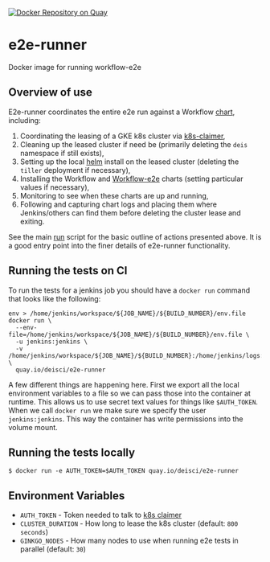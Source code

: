 [![Docker Repository on Quay](https://quay.io/repository/deisci/e2e-runner/status "Docker Repository on Quay")](https://quay.io/repository/deisci/e2e-runner)

# e2e-runner
Docker image for running workflow-e2e

## Overview of use

E2e-runner coordinates the entire e2e run against a Workflow [chart](https://github.com/deis/charts/tree/master/workflow-dev), including:

  1. Coordinating the leasing of a GKE k8s cluster via [k8s-claimer](https://github.com/deis/k8s-claimer),
  1. Cleaning up the leased cluster if need be (primarily deleting the `deis` namespace if still exists),
  1. Setting up the local [helm](https://github.com/kubernetes/helm) install on the leased cluster (deleting the `tiller` deployment if necessary),
  1. Installing the Workflow and [Workflow-e2e](https://github.com/deis/charts/tree/master/workflow-dev-e2e) charts (setting particular values if necessary),
  1. Monitoring to see when these charts are up and running,
  1. Following and capturing chart logs and placing them where Jenkins/others can find them before deleting the cluster lease and exiting.

See the main [run](https://github.com/deis/e2e-runner/blob/master/scripts/run.sh) script for the basic outline of actions presented above.  It is a good entry point into the finer details of e2e-runner functionality.

## Running the tests on CI
To run the tests for a jenkins job you should have a `docker run` command that looks like the following:

```
env > /home/jenkins/workspace/${JOB_NAME}/${BUILD_NUMBER}/env.file
docker run \
  --env-file=/home/jenkins/workspace/${JOB_NAME}/${BUILD_NUMBER}/env.file \
  -u jenkins:jenkins \
  -v /home/jenkins/workspace/${JOB_NAME}/${BUILD_NUMBER}:/home/jenkins/logs:rw \
  quay.io/deisci/e2e-runner
```

A few different things are happening here. First we export all the local environment variables to a file so we can pass those into the container at runtime. This allows us to use secret text values for things like `$AUTH_TOKEN`. When we call `docker run` we make sure we specify the user `jenkins:jenkins`. This way the container has write permissions into the volume mount.

## Running the tests locally
```
$ docker run -e AUTH_TOKEN=$AUTH_TOKEN quay.io/deisci/e2e-runner
```

## Environment Variables
* `AUTH_TOKEN` - Token needed to talk to [k8s claimer](https://github.com/deis/k8s-claimer)
* `CLUSTER_DURATION` - How long to lease the k8s cluster (default: `800 seconds`)
* `GINKGO_NODES` - How many nodes to use when running e2e tests in parallel (default: `30`)
